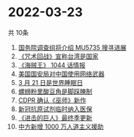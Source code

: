 # 2022-03-23
  共 10条

  <!-- BEGIN -->
  <!-- 最后更新时间:Wed Mar 23 2022 00:57:37 GMT+0000 (Coordinated Universal Time) -->
  1. [国务院调查组将介绍 MU5735 搜寻进展](https://www.zhihu.com/search?q=MU5735)
1. [《咒术回战》宣称台湾是国家](https://www.zhihu.com/search?q=咒术回战)
1. [《海贼王》 1044 话情报](https://www.zhihu.com/search?q=海贼王1044)
1. [美国国安局对中国使用网络武器](https://www.zhihu.com/search?q=美国国安局)
1. [3 月 21 日是世界睡眠日](https://www.zhihu.com/search?q=世界睡眠日)
1. [螺蛳粉里酸豆角是脚踩腌制](https://www.zhihu.com/search?q=酸豆角)
1. [CDPR 确认《巫师》新作](https://www.zhihu.com/search?q=巫师3)
1. [新冠抗原试剂临时纳入医保](https://www.zhihu.com/search?q=新冠抗原试剂)
1. [《进击的巨人》最终季更新](https://www.zhihu.com/search?q=进击的巨人)
1. [中方新增 1000 万人道主义援助](https://www.zhihu.com/search?q=人道主义援助)
  <!-- END -->
  